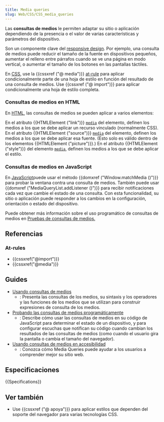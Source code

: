 ```yaml
---
title: Media queries
slug: Web/CSS/CSS_media_queries
---
```


Las **consultas de medios** le permiten adaptar su sitio o aplicación dependiendo de la presencia o el valor de varias características y parámetros del dispositivo.

Son un componente clave del [responsive design](/es/docs/Learn_web_development/Core/CSS_layout/Responsive_Design). Por ejemplo, una consulta de medios puede reducir el tamaño de la fuente en dispositivos pequeños, aumentar el relleno entre párrafos cuando se ve una página en modo vertical, o aumentar el tamaño de los botones en las pantallas táctiles.

En [CSS](/es/docs/Web/CSS), use la {{cssxref ("@ media")}} [at-rule](/es/docs/Web/CSS/CSS_syntax/At-rule) para aplicar condicionalmente parte de una hoja de estilo en función del resultado de una consulta de medios. Use {{cssxref ("@ import")}} para aplicar condicionalmente una hoja de estilo completa.

### Consultas de medios en HTML

En [HTML](/es/docs/Web/HTML), las consultas de medios se pueden aplicar a varios elementos:

En el atributo {{HTMLElement ("link")}} [`media`](/es/docs/Web/HTML/Reference/Elements/link#media) del elemento, definen los medios a los que se debe aplicar un recurso vinculado (normalmente CSS).
En el atributo {{HTMLElement ("source")}} [`media`](/es/docs/Web/HTML/Reference/Elements/source#media) del elemento, definen los medios a los que se debe aplicar esa fuente. (Esto solo es válido dentro de los elementos {{HTMLElement ("picture")}}.)
En el atributo {{HTMLElement ("style")}} del elemento [`media`](/es/docs/Web/HTML/Reference/Elements/style#media), definen los medios a los que se debe aplicar el estilo.

### Consultas de medios en JavaScript

En [JavaScript](/es/docs/Web/JavaScript)puede usar el método {{domxref ("Window.matchMedia ()")}} para probar la ventana contra una consulta de medios. También puede usar {{domxref ("MediaQueryList.addListener ()")}} para recibir notificaciones cada vez que cambie el estado de una consulta. Con esta funcionalidad, su sitio o aplicación puede responder a los cambios en la configuración, orientación o estado del dispositivo.

Puede obtener más información sobre el uso programático de consultas de medios en [Pruebas de consultas de medios.](/es/docs/Web/CSS/CSS_media_queries/Testing_media_queries)

## Referencias

### At-rules

- {{cssxref("@import")}}
- {{cssxref("@media")}}

## Guides

- [Usando consultas de medios](/es/docs/Web/CSS/CSS_media_queries/Using_media_queries)
  - : Presenta las consultas de los medios, su sintaxis y los operadores y las funciones de los medios que se utilizan para construir expresiones de consulta de los medios.
- [Probando las consultas de medios programáticamente](/es/docs/Web/CSS/CSS_media_queries/Testing_media_queries)
  - : Describe cómo usar las consultas de medios en su código de JavaScript para determinar el estado de un dispositivo, y para configurar escuchas que notifican su código cuando cambian los resultados de las consultas de medios (como cuando el usuario gira la pantalla o cambia el tamaño del navegador).
- [Usando consultas de medios en accesibilidad](/es/docs/Web/CSS/CSS_media_queries/Using_media_queries_for_accessibility)
  - : Conozca cómo Media Queries puede ayudar a los usuarios a comprender mejor su sitio web.

## Especificaciones

{{Specifications}}

## Ver también

- Use {{cssxref ("@ apoya")}} para aplicar estilos que dependen del soporte del navegador para varias tecnologías CSS.
